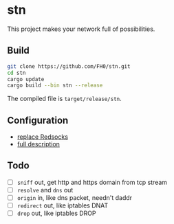 # stn

This project makes your network full of possibilities.

## Build

```bash
git clone https://github.com/FH0/stn.git
cd stn
cargo update
cargo build --bin stn --release
```

The compiled file is `target/release/stn`.

## Configuration

- [replace Redsocks](doc/redsocks.md)
- [full description](doc/configuration.md)

## Todo

- [ ] `sniff` out, get http and https domain from tcp stream
- [ ] `resolve` and `dns` out
- [ ] `origin` in, like dns packet, needn't daddr
- [ ] `redirect` out, like iptables DNAT
- [ ] `drop` out, like iptables DROP
